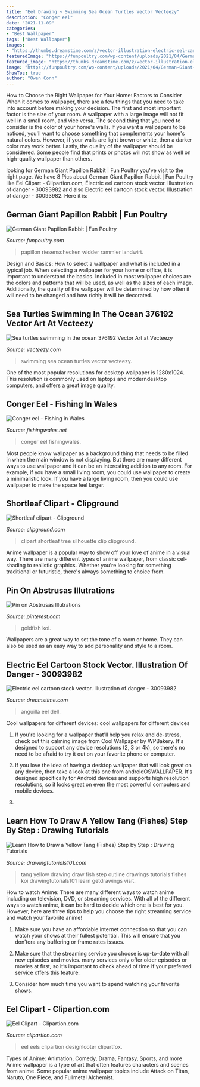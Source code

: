 ```yaml
---
title: "Eel Drawing ~ Swimming Sea Ocean Turtles Vector Vecteezy"
description: "Conger eel"
date: "2021-11-09"
categories:
- "Best Wallpaper"
tags: ["Best Wallpaper"]
images:
- "https://thumbs.dreamstime.com/z/vector-illustration-electric-eel-cartoon-30093982.jpg"
featuredImage: "https://funpoultry.com/wp-content/uploads/2021/04/German-Giant-rabbit.jpg"
featured_image: "https://thumbs.dreamstime.com/z/vector-illustration-electric-eel-cartoon-30093982.jpg"
image: "https://funpoultry.com/wp-content/uploads/2021/04/German-Giant-rabbit.jpg"
ShowToc: true
author: "Owen Conn"
---
```



How to Choose the Right Wallpaper for Your Home: Factors to Consider
When it comes to wallpaper, there are a few things that you need to take into account before making your decision. The first and most important factor is the size of your room. A wallpaper with a large image will not fit well in a small room, and vice versa. 
The second thing that you need to consider is the color of your home's walls. If you want a wallpapers to be noticed, you'll want to choose something that complements your home's natural colors. However, if your walls are light brown or white, then a darker color may work better. 
Lastly, the quality of the wallpaper should be considered. Some people find that prints or photos will not show as well on high-quality wallpaper than others.

	

		
looking for German Giant Papillon Rabbit | Fun Poultry you've visit to the right page. We have 8 Pics about German Giant Papillon Rabbit | Fun Poultry like Eel Clipart - Clipartion.com, Electric eel cartoon stock vector. Illustration of danger - 30093982 and also Electric eel cartoon stock vector. Illustration of danger - 30093982. Here it is:
		
    
## German Giant Papillon Rabbit | Fun Poultry

<img loading=lazy src="https://funpoultry.com/wp-content/uploads/2021/04/German-Giant-rabbit.jpg" onerror="this.onerror=null;this.src='https://tse1.mm.bing.net/th?id=OIP.uxqUbbeUFTZsaHv76v_1ogHaFj&amp;pid=15.1';" alt="German Giant Papillon Rabbit | Fun Poultry">

_Source: funpoultry.com_

>papillon riesenschecken widder rammler landwirt. 

	

Design and Basics: How to select a wallpaper and what is included in a typical job.
When selecting a wallpaper for your home or office, it is important to understand the basics. Included in most wallpaper choices are the colors and patterns that will be used, as well as the sizes of each image. Additionally, the quality of the wallpaper will be determined by how often it will need to be changed and how richly it will be decorated.

    
## Sea Turtles Swimming In The Ocean 376192 Vector Art At Vecteezy

<img loading=lazy src="https://static.vecteezy.com/system/resources/previews/000/376/192/original/vector-sea-turtles-swimming-in-the-ocean.jpg" onerror="this.onerror=null;this.src='https://tse4.mm.bing.net/th?id=OIP.0MELo7StbfcQdncNhP6f4gHaE3&amp;pid=15.1';" alt="Sea turtles swimming in the ocean 376192 Vector Art at Vecteezy">

_Source: vecteezy.com_

>swimming sea ocean turtles vector vecteezy. 

	

One of the most popular resolutions for desktop wallpaper is 1280x1024. This resolution is commonly used on laptops and moderndesktop computers, and offers a great image quality.

    
## Conger Eel - Fishing In Wales

<img loading=lazy src="https://fishingwales.net/wp-content/uploads/2020/03/conger-2400x1476.jpg" onerror="this.onerror=null;this.src='https://tse3.mm.bing.net/th?id=OIP.f28gUrSua3qn1_TclzBgAwHaEj&amp;pid=15.1';" alt="Conger eel - Fishing in Wales">

_Source: fishingwales.net_

>conger eel fishingwales. 

	

Most people know wallpaper as a background thing that needs to be filled in when the main window is not displaying. But there are many different ways to use wallpaper and it can be an interesting addition to any room. For example, if you have a small living room, you could use wallpaper to create a minimalistic look. If you have a large living room, then you could use wallpaper to make the space feel larger.

    
## Shortleaf Clipart - Clipground

<img loading=lazy src="http://clipground.com/images/shortleaf-clipart-10.jpg" onerror="this.onerror=null;this.src='https://tse1.mm.bing.net/th?id=OIP.Mk7A5APLdwPSXS3EMicxbQHaLN&amp;pid=15.1';" alt="Shortleaf clipart - Clipground">

_Source: clipground.com_

>clipart shortleaf tree silhouette clip clipground. 

	

Anime wallpaper is a popular way to show off your love of anime in a visual way. There are many different types of anime wallpaper, from classic cel-shading to realistic graphics. Whether you're looking for something traditional or futuristic, there's always something to choice from.

    
## Pin On Abstrusas Illutrations

<img loading=lazy src="https://i.pinimg.com/736x/8e/25/05/8e25057f22a5ad77fd7d7f4a2c4ccceb--fish-drawings-cute-fish-drawing.jpg" onerror="this.onerror=null;this.src='https://tse1.mm.bing.net/th?id=OIP.oqR_9iqSjRzymeTN36dEYwHaKe&amp;pid=15.1';" alt="Pin on Abstrusas Illutrations">

_Source: pinterest.com_

>goldfish koi. 

	

Wallpapers are a great way to set the tone of a room or home. They can also be used as an easy way to add personality and style to a room.

    
## Electric Eel Cartoon Stock Vector. Illustration Of Danger - 30093982

<img loading=lazy src="https://thumbs.dreamstime.com/z/vector-illustration-electric-eel-cartoon-30093982.jpg" onerror="this.onerror=null;this.src='https://tse4.mm.bing.net/th?id=OIP.rztPdT1pU4OUZimirOaNbwHaH6&amp;pid=15.1';" alt="Electric eel cartoon stock vector. Illustration of danger - 30093982">

_Source: dreamstime.com_

>anguilla eel dell. 

	

Cool wallpapers for different devices:
cool wallpapers for different devices 

1. If you're looking for a wallpaper that'll help you relax and de-stress, check out this calming image from Cool Wallpaper by WPBakery. It's designed to support any device resolutions (2, 3 or 4k), so there's no need to be afraid to try it out on your favorite phone or computer.

2. If you love the idea of having a desktop wallpaper that will look great on any device, then take a look at this one from androidOSWALLPAPER. It's designed specifically for Android devices and supports high resolution resolutions, so it looks great on even the most powerful computers and mobile devices.

3.

    
## Learn How To Draw A Yellow Tang (Fishes) Step By Step : Drawing Tutorials

<img loading=lazy src="https://www.drawingtutorials101.com/drawing-tutorials/Animals/Fishes/yellow-tang/how-to-draw-Yellow-Tang-step-7.png" onerror="this.onerror=null;this.src='https://tse3.mm.bing.net/th?id=OIP.jkVU0_bUNC1frGUUGnkm3QHaFQ&amp;pid=15.1';" alt="Learn How to Draw a Yellow Tang (Fishes) Step by Step : Drawing Tutorials">

_Source: drawingtutorials101.com_

>tang yellow drawing draw fish step outline drawings tutorials fishes koi drawingtutorials101 learn getdrawings visit. 

	

How to watch Anime: There are many different ways to watch anime including on television, DVD, or streaming services.
With all of the different ways to watch anime, it can be hard to decide which one is best for you. However, here are three tips to help you choose the right streaming service and watch your favorite anime!
1. Make sure you have an affordable internet connection so that you can watch your shows at their fullest potential. This will ensure that you don’tera any buffering or frame rates issues.

2. Make sure that the streaming service you choose is up-to-date with all new episodes and movies. many services only offer older episodes or movies at first, so it’s important to check ahead of time if your preferred service offers this feature.

3. Consider how much time you want to spend watching your favorite shows.

    
## Eel Clipart - Clipartion.com

<img loading=lazy src="https://clipartion.com/wp-content/uploads/2015/11/items-similar-to-blue-and-yellow-cute-eel-single-digital-clip-art.jpg" onerror="this.onerror=null;this.src='https://tse2.mm.bing.net/th?id=OIP.cBH-0bey3SdIaVytxsEuRwHaGA&amp;pid=15.1';" alt="Eel Clipart - Clipartion.com">

_Source: clipartion.com_

>eel eels clipartion designlooter clipartfox. 

	

Types of Anime: Animation, Comedy, Drama, Fantasy, Sports, and more
Anime wallpaper is a type of art that often features characters and scenes from anime. Some popular anime wallpaper topics include Attack on Titan, Naruto, One Piece, and Fullmetal Alchemist.

